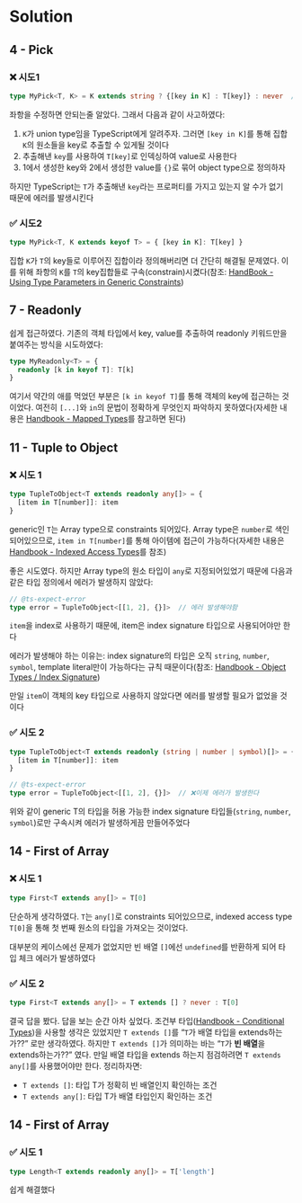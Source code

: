 # Solution
## 4 - Pick
### ❌ 시도1
```typescript
type MyPick<T, K> = K extends string ? {[key in K] : T[key]} : never  // ❌Error: Type 'k' cannot be used to index type 'T'.
```
좌항을 수정하면 안되는줄 알았다. 그래서 다음과 같이 사고하였다:
1. `K`가 union type임을 TypeScript에게 알려주자. 그러면 `[key in K]`를 통해 집합 `K`의 원소들을 key로 추출할 수 있게될 것이다
2. 추출해낸 `key`를 사용하여 `T[key]`로 인덱싱하여 value로 사용한다
3. 1에서 생성한 key와 2에서 생성한 value를 `{}`로 묶어 object type으로 정의하자  

하지만 TypeScript는 `T`가 추출해낸 `key`라는 프로퍼티를 가지고 있는지 알 수가 없기 때문에 에러를 발생시킨다

### ✅ 시도2
```typescript
type MyPick<T, K extends keyof T> = { [key in K]: T[key] }
```
집합 `K`가 `T`의 key들로 이루어진 집합이라 정의해버리면 더 간단히 해결될 문제였다. 이를 위해 좌항의 `K`를 `T`의 key집합들로 구속(constrain)시켰다(참조: [HandBook - Using Type Parameters in Generic Constraints](https://www.typescriptlang.org/docs/handbook/2/generics.html#using-type-parameters-in-generic-constraints))

## 7 - Readonly

쉽게 접근하였다. 기존의 객체 타입에서 key, value를 추출하여 readonly 키워드만을 붙여주는 방식을 시도하였다:

```typescript
type MyReadonly<T> = {
  readonly [k in keyof T]: T[k]
}
```

여기서 약간의 애를 먹었던 부분은 `[k in keyof T]`를 통해 객체의 key에 접근하는 것이었다. 여전히 `[...]`와 `in`의 문법이 정확하게 무엇인지 파악하지 못하였다(자세한 내용은 [Handbook - Mapped Types](https://www.typescriptlang.org/docs/handbook/2/mapped-types.html)를 참고하면 된다)

## 11 - Tuple to Object

### ❌ 시도 1

```typescript
type TupleToObject<T extends readonly any[]> = {
  [item in T[number]]: item
}
```

generic인 `T`는 Array type으로 constraints 되어있다. Array type은 `number`로 색인 되어있으므로, `item in T[number]`를 통해 아이템에 접근이 가능하다(자세한 내용은 [Handbook - Indexed Access Types](https://www.typescriptlang.org/docs/handbook/2/indexed-access-types.html)를 참조)

좋은 시도였다. 하지만 Array type의 원소 타입이 `any`로 지정되어있었기 때문에 다음과 같은 타입 정의에서 에러가 발생하지 않았다:

```typescript
// @ts-expect-error
type error = TupleToObject<[[1, 2], {}]>  // 에러 발생해야함
```

`item`을 index로 사용하기 때문에, item은 index signature 타입으로 사용되어야만 한다

에러가 발생해야 하는 이유는: index signature의 타입은 오직 `string`, `number`, `symbol`, template literal만이 가능하다는 규칙 때문이다(참조: [Handbook - Object Types / Index Signature](https://www.typescriptlang.org/docs/handbook/2/objects.html#index-signatures))

만일 `item`이 객체의 key 타입으로 사용하지 않았다면 에러를 발생할 필요가 없었을 것이다

### ✅ 시도 2

```typescript
type TupleToObject<T extends readonly (string | number | symbol)[]> = {
  [item in T[number]]: item
}

// @ts-expect-error
type error = TupleToObject<[[1, 2], {}]>  // ❌이제 에러가 발생한다
```

위와 같이 generic T의 타입을 허용 가능한 index signature 타입들(`string`, `number`, `symbol`)로만 구속시켜 에러가 발생하게끔 만들어주었다

## 14 - First of Array

### ❌ 시도 1

```typescript
type First<T extends any[]> = T[0]
```

단순하게 생각하였다. `T`는 `any[]`로 constraints 되어있으므로, indexed access type `T[0]`을 통해 첫 번째 원소의 타입을 가져오는 것이었다.

대부분의 케이스에선 문제가 없었지만 빈 배열 `[]`에선 `undefined`를 반환하게 되어 타입 체크 에러가 발생하였다

### ✅ 시도 2

```typescript
type First<T extends any[]> = T extends [] ? never : T[0]
```

결국 답을 봤다. 답을 보는 순간 아차 싶었다. 조건부 타입([Handbook - Conditional Types](https://www.typescriptlang.org/docs/handbook/2/conditional-types.html))을 사용할 생각은 있었지만 `T extends []`를 “`T`가 배열 타입을 extends하는가??” 로만 생각하였다. 하지만 `T extends []`가 의미하는 바는 “`T`가 **빈 배열**을 extends하는가??” 였다. 만일 배열 타입을 extends 하는지 점검하려면 `T extends any[]`를 사용했어야만 한다. 정리하자면:

- `T extends []`: 타입 T가 정확히 빈 배열인지 확인하는 조건
- `T extends any[]`: 타입 T가 배열 타입인지 확인하는 조건

## 14 - First of Array

### ✅ 시도 1

```typescript
type Length<T extends readonly any[]> = T['length']
```

쉽게 해결했다